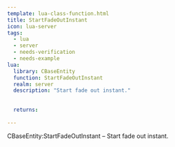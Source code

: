 ```yaml
---
template: lua-class-function.html
title: StartFadeOutInstant
icon: lua-server
tags:
  - lua
  - server
  - needs-verification
  - needs-example
lua:
  library: CBaseEntity
  function: StartFadeOutInstant
  realm: server
  description: "Start fade out instant."
  
  
  returns:
    
---
```


<div class="lua__search__keywords">
CBaseEntity:StartFadeOutInstant &#x2013; Start fade out instant.
</div>
